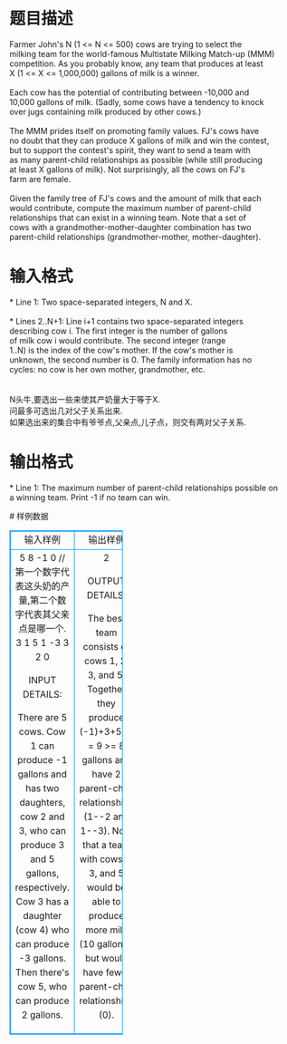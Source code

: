 # 

 
 # 题目描述 
<p>
Farmer John's N (1 <= N <= 500) cows are trying to select the<br>milking team for the world-famous Multistate Milking Match-up (MMM)<br>competition. As you probably know, any team that produces at least<br>X (1 <= X <= 1,000,000) gallons of milk is a winner.<br><br>Each cow has the potential of contributing between -10,000 and<br>10,000 gallons of milk. (Sadly, some cows have a tendency to knock<br>over jugs containing milk produced by other cows.)<br><br>The MMM prides itself on promoting family values. FJ's cows have<br>no doubt that they can produce X gallons of milk and win the contest,<br>but to support the contest's spirit, they want to send a team with<br>as many parent-child relationships as possible (while still producing<br>at least X gallons of milk). Not surprisingly, all the cows on FJ's<br>farm are female.<br><br>Given the family tree of FJ's cows and the amount of milk that each<br>would contribute, compute the maximum number of parent-child<br>relationships that can exist in a winning team. Note that a set of<br>cows with a grandmother-mother-daughter combination has two<br>parent-child relationships (grandmother-mother, mother-daughter).<br></p> 

 
 # 输入格式 
<p>
* Line 1: Two space-separated integers, N and X.<br><br>* Lines 2..N+1: Line i+1 contains two space-separated integers<br>        describing cow i. The first integer is the number of gallons<br>        of milk cow i would contribute. The second integer (range<br>        1..N) is the index of the cow's mother. If the cow's mother is<br>        unknown, the second number is 0. The family information has no<br>        cycles: no cow is her own mother, grandmother, etc.<br><br><br>N头牛,要选出一些来使其产奶量大于等于X.<br>问最多可选出几对父子关系出来.<br>如果选出来的集合中有爷爷点,父亲点,儿子点，则交有两对父子关系.</p> 

 
 # 输出格式 
<p>
* Line 1: The maximum number of parent-child relationships possible on<br>        a winning team. Print -1 if no team can win.<br></p> 
# 样例数据
<style>
        table,table tr th, table tr td { border:1px solid #0094ff; }
        table { width: 200px; min-height: 25px; line-height: 25px; text-align: center; border-collapse: collapse;}   
    </style>
<table>
	<tr>
		<td>输入样例</td>
		<td>输出样例</td>
	</tr>
<tr><td>5 8
-1 0   //第一个数字代表这头奶的产量,第二个数字代表其父亲点是哪一个.
3 1
5 1
-3 3
2 0

INPUT DETAILS:

There are 5 cows. Cow 1 can produce -1 gallons and has two daughters, cow
2 and 3, who can produce 3 and 5 gallons, respectively. Cow 3 has a
daughter (cow 4) who can produce -3 gallons. Then there's cow 5, who can
produce 2 gallons.

</td><td>2

OUTPUT DETAILS:

The best team consists of cows 1, 2, 3, and 5. Together they produce
(-1)+3+5+2 = 9 >= 8 gallons and have 2 parent-child relationships
(1--2 and 1--3). Note that a team with cows 2, 3, and 5 would be
able to produce more milk (10 gallons), but would have fewer
parent-child relationships (0).</td></tr></table>
